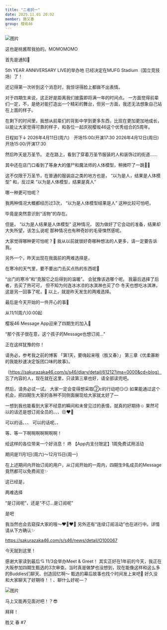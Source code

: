 ```yaml
---
title: "二者択一"
date: 2025.11.01 20:02
member: 勝又春
group: 樱坂46
---
```


![图片](https://sakurazaka46.com/files/14/diary/s46/blog/moblog/202511/mobJY9aiq.jpg)

这也是桃酱帮我拍的。MOMOMOMO






首先是通知📢


5th YEAR ANNIVERSARY LIVE的举办地
已经决定在MUFG Stadium（国立竞技场）了！

还记得第一次听到这个消息时，我惊讶得脸上都做不出表情。


对于四期生来说，这正好是距离我们披露即将满一年的时间点。
一方面觉得前辈们一定，不，是绝对能打造出一个精彩的舞台，但另一方面，我还无法想象自己站在上面的样子。

在剩下的时间里，我想从前辈们的背影中学到更多东西，比现在更加更加地成长，以能让大家觉得可靠的样子，和各位一起庆祝樱坂46这个优秀组合的5周年。



日程如下↓
2026年4月11日(周六)　开场15:00/开演17:30
2026年4月12日(周日)　开场15:00/开演17:30
















然后昨天是万圣节。
走在路上，看到了穿着万圣节服装的人和装饰过的街道……



其中还在店门口看到了等身大的僵尸和魔法师的人体模型，稍微吓了一跳🧟😵




这不仅限于万圣节，在普通的服装店之类的地方也是，
“以为是人，结果是人体模型”
和，反过来
“以为是人体模型，结果是真人”

哪一种更可怕呢？




我两种情况大概都经历过3次，
“以为是人体模型结果是人”
这种比较可怕吧，


毕竟是突然意识到“活物”的存在。



但是，
“以为是人结果是人体模型”
这种情况，
因为做好了它会动的准备，结果却大失所望，该怎么说呢
那种情况也有种奇妙的毛骨悚然感呢。




大家觉得哪种更可怕呢？🤔
我从以前就很好奇哪种想法的人更多，请一定要告诉我。









另外一个，昨天出现在我面前的两难选择是，

在寒冷的天气里，要不要出门去买点热的东西呢🤔


“出门的寒冷”和“克服它之后得到的温暖”。
会犹豫该选哪个呢。
我最后选择了后者，去买了热可可，
但不知为何连冰冰凉的冰淇淋也买了😯
冬天也想吃冰淇淋，这是另一回事了呢，🍨
以上，就是昨天发生的两难选择。



最后是今天开始的一件开心的事🙌


从11/1(周六)0:00起


樱坂46 Message App迎来了四期生的加入📱




“那个孩子很在意，这个孩子的Message也想订阅…”













正在这样犹豫的你！




请务必，参考我之前的博客
「第1天，要嗨起来哦（胜又春）」
第三章《优柔寡断的我能秒速决定饭团口味的故事》。


（https://sakurazaka46.com/s/s46/diary/detail/61212?ima=0000&cd=blog）
忘了内容的人，现在就在这里，只读第三章也好，请全部读完吧。



然后，请务必试一试。
大家一定会变得想采取②c的行动吧😏😏
如果能通过这个机会，把四期生大家的各种不同侧面展现给大家就太好了—

一想到我也能看到大家不经意的瞬间和未曾见过的表情，就真的好期待☺︎
果然可以的话还是想订阅全员的、、、😣❤️‍🔥

可以的话、、、
可以的话呢、、



等、等一下啊啊啊啊啊啊啊！





给这样的各位带来一个好消息！
咚
【App内支付限定】1周免费试用活动








期间是11月1日(周六)～12月15日(周一)





在上述期间内开始订阅的用户，从订阅开始的一周内，四期生9名成员的Message竟然都可以免费阅览✨








这已经是，









两难选择





“是订阅呢”，还是“不订…是订阅呢”



是吧

我当然也会去窥探大家的哦〜❤️‍🔥❤️‍🔥
另外还有“连续订阅活动”也在进行中。详情请从下方确认✨







https://sakurazaka46.com/s/s46/news/detail/O100067



今天就到这里！

感谢大家读到最后💘
11/3会举办Meet & Greet！
其实正好在1年前的今天，我正在大阪参加四期生甄选的3次审查。当时真是做梦也没想到，现在能像这样和这么多的Buddies们聊天、创造回忆啊〜
甄选的幕后故事也找个时间发上来吧💭
好久没和大家聊天了好期待！！、聊什么好呢—？

![图片](https://sakurazaka46.com/files/14/diary/s46/blog/moblog/202511/mobLZ0N2A.jpg)


马上又能再见面对吧！？😎





拜拜！





胜又 春 #7